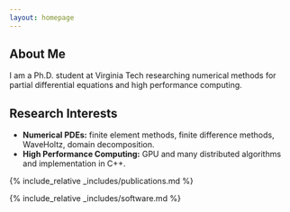 ```yaml
---
layout: homepage
---
```


## About Me

I am a Ph.D. student at Virginia Tech researching numerical methods for partial differential equations and high performance computing.

## Research Interests

- **Numerical PDEs:** finite element methods, finite difference methods, WaveHoltz, domain decomposition.
- **High Performance Computing:** GPU and many distributed algorithms and implementation in C++.

{% include_relative _includes/publications.md %}

<!-- {% include_relative _includes/services.md %} -->

{% include_relative _includes/software.md %}
